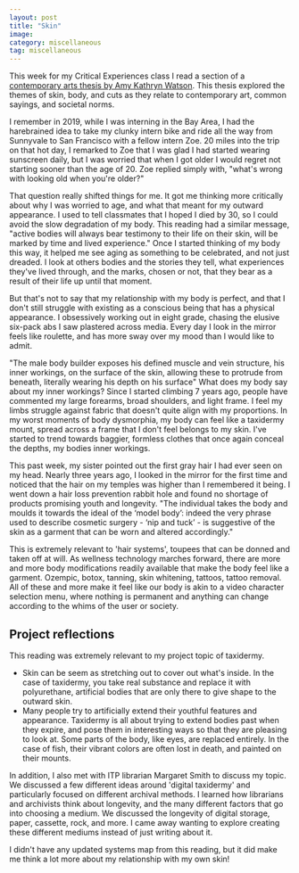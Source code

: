 ```yaml
---
layout: post
title: "Skin"
image: 
category: miscellaneous
tag: miscellaneous
---
```



This week for my Critical Experiences class I read a section of a [contemporary arts thesis by Amy Kathryn Watson](https://core.ac.uk/download/pdf/39667813.pdf). This thesis explored the themes of skin, body, and cuts as they relate to contemporary art, common sayings, and societal norms.

I remember in 2019, while I was interning in the Bay Area, I had the harebrained idea to take my clunky intern bike and ride all the way from Sunnyvale to San Francisco with a fellow intern Zoe. 20 miles into the trip on that hot day, I remarked to Zoe that I was glad I had started wearing sunscreen daily, but I was worried that when I got older I would regret not starting sooner than the age of 20. Zoe replied simply with, "what's wrong with looking old when you're older?"

That question really shifted things for me. It got me thinking more critically about why I was worried to age, and what that meant for my outward appearance. I used to tell classmates that I hoped I died by 30, so I could avoid the slow degradation of my body. This reading had a similar message, "active bodies will always bear testimony to their life on their skin, will be marked by time and lived experience." Once I started thinking of my body this way, it helped me see aging as something to be celebrated, and not just dreaded. I look at others bodies and the stories they tell, what experiences they've lived through, and the marks, chosen or not, that they bear as a result of their life up until that moment.

But that's not to say that my relationship with my body is perfect, and that I don't still struggle with existing as a conscious being that has a physical appearance. I obsessively working out in eight grade, chasing the elusive six-pack abs I saw plastered across media. Every day I look in the mirror feels like roulette, and has more sway over my mood than I would like to admit.

"The male body builder exposes his defined muscle and vein structure, his inner workings, on the surface of the skin, allowing these to protrude from beneath, literally wearing his depth on his surface" What does my body say about my inner workings? Since I started climbing 7 years ago, people have commented my large forearms, broad shoulders, and light frame. I feel my limbs struggle against fabric that doesn't quite align with my proportions. In my worst moments of body dysmorphia, my body can feel like a taxidermy mount, spread across a frame that I don't feel belongs to my skin. I've started to trend towards baggier, formless clothes that once again conceal the depths, my bodies inner workings.

This past week, my sister pointed out the first gray hair I had ever seen on my head. Nearly three years ago, I looked in the mirror for the first time and noticed that the hair on my temples was higher than I remembered it being. I went down a hair loss prevention rabbit hole and found no shortage of products promising youth and longevity. "The individual takes the body and moulds it towards the ideal of the ‘model body’: indeed the very phrase used to describe cosmetic surgery - ‘nip and tuck’ - is suggestive of the skin as a garment that can be worn and altered accordingly."

This is extremely relevant to 'hair systems', toupees that can be donned and taken off at will. As wellness technology marches forward, there are more and more body modifications readily available that make the body feel like a garment. Ozempic, botox, tanning, skin whitening, tattoos, tattoo removal. All of these and more make it feel like our body is akin to a video character selection menu, where nothing is permanent and anything can change according to the whims of the user or society.

## Project reflections

This reading was extremely relevant to my project topic of taxidermy. 

- Skin can be seem as stretching out to cover out what's inside. In the case of taxidermy, you take real substance and replace it with polyurethane, artificial bodies that are only there to give shape to the outward skin.
- Many people try to artificially extend their youthful features and appearance. Taxidermy is all about trying to extend bodies past when they expire, and pose them in interesting ways so that they are pleasing to look at. Some parts of the body, like eyes, are replaced entirely. In the case of fish, their vibrant colors are often lost in death, and painted on their mounts.

In addition, I also met with ITP librarian Margaret Smith to discuss my topic. We discussed a few different ideas around 'digital taxidermy' and particularly focused on different archival methods. I learned how librarians and archivists think about longevity, and the many different factors that go into choosing a medium. We discussed the longevity of digital storage, paper, cassette, rock, and more. I came away wanting to explore creating these different mediums instead of just writing about it.

I didn't have any updated systems map from this reading, but it did make me think a lot more about my relationship with my own skin!


